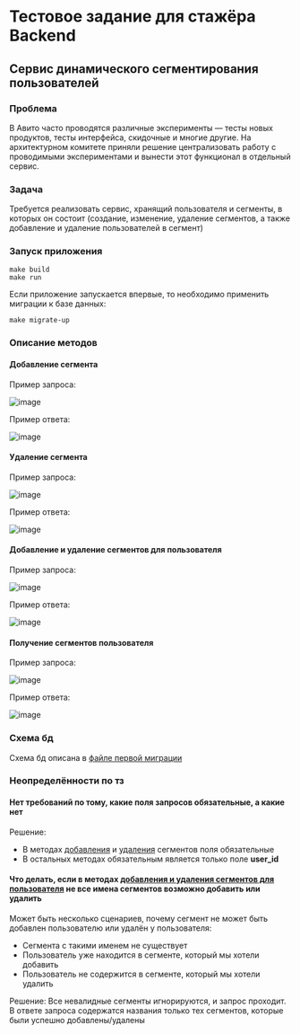 # Тестовое задание для стажёра Backend
## Сервис динамического сегментирования пользователей

### Проблема

В Авито часто проводятся различные эксперименты — тесты новых продуктов, тесты интерфейса, скидочные и многие другие.
На архитектурном комитете приняли решение централизовать работу с проводимыми экспериментами и вынести этот функционал в отдельный сервис.

### Задача

Требуется реализовать сервис, хранящий пользователя и сегменты, в которых он состоит (создание, изменение, удаление сегментов, а также добавление и удаление пользователей в сегмент)

### Запуск приложения

```
make build
make run
```
Если приложение запускается впервые, то необходимо применить миграции к базе данных:
```
make migrate-up
```

### Описание методов

#### Добавление сегмента

Пример запроса:

![image](https://github.com/DenChika/backend-trainee-assignment-2023/assets/79001610/9f88ea40-5d0d-40da-ac17-378f3bcbb957)

Пример ответа:

![image](https://github.com/DenChika/backend-trainee-assignment-2023/assets/79001610/4f926f8f-3b04-440c-b8d5-d352a6209675)

#### Удаление сегмента

Пример запроса:

![image](https://github.com/DenChika/backend-trainee-assignment-2023/assets/79001610/64683a4c-9514-4430-8dd9-2273b835c8db)

Пример ответа:

![image](https://github.com/DenChika/backend-trainee-assignment-2023/assets/79001610/5d77d6e1-21d2-4c82-8990-b1a7e693d861)

#### Добавление и удаление сегментов для пользователя

Пример запроса:

![image](https://github.com/DenChika/backend-trainee-assignment-2023/assets/79001610/6d7a1586-7833-4a95-ae28-6f63ee1eef59)

Пример ответа:

![image](https://github.com/DenChika/backend-trainee-assignment-2023/assets/79001610/16e3b2dc-0770-44e8-9fa4-c92aedb33b95)

#### Получение сегментов пользователя

Пример запроса:

![image](https://github.com/DenChika/backend-trainee-assignment-2023/assets/79001610/2325c917-5040-4fa1-a4df-46d2e5111ec6)

Пример ответа:

![image](https://github.com/DenChika/backend-trainee-assignment-2023/assets/79001610/58b0faf4-a2eb-455b-a168-4ea5fab503c3)

### Схема бд

Схема бд описана в [файле первой миграции](migrations/000001_init.up.sql)

### Неопределённости по тз

#### Нет требований по тому, какие поля запросов обязательные, а какие нет

Решение: 
* В методах [добавления](#добавление-сегмента) и [удаления](#удаление-сегмента) сегментов поля обязательные
* В остальных методах обязательным является только поле **user_id**

#### Что делать, если в методах [добавления и удаления сегментов для пользователя](#добавление-и-удаление-сегментов-для-пользователя) не все имена сегментов возможно добавить или удалить

Может быть несколько сценариев, почему сегмент не может быть добавлен пользователю или удалён у пользователя:
* Сегмента с такими именем не существует
* Пользователь уже находится в сегменте, который мы хотели добавить
* Пользователь не содержится в сегменте, который мы хотели удалить

Решение:
Все невалидные сегменты игнорируются, и запрос проходит. В ответе запроса содержатся названия только тех сегментов, которые были успешно добавлены/удалены
